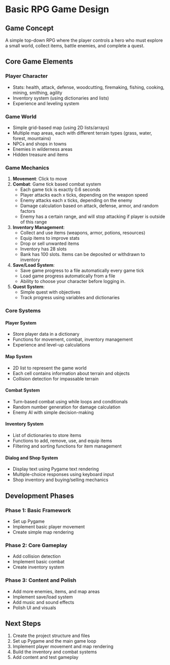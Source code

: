 # Basic RPG Game Design

## Game Concept
A simple top-down RPG where the player controls a hero who must explore a small world, collect items, battle enemies, and complete a quest.

## Core Game Elements

### Player Character
- Stats: health, attack, defense, woodcutting, firemaking, fishing, cooking, mining, smithing, agility
- Inventory system (using dictionaries and lists)
- Experience and leveling system

### Game World
- Simple grid-based map (using 2D lists/arrays)
- Multiple map areas, each with different terrain types (grass, water, forest, mountains)
- NPCs and shops in towns
- Enemies in wilderness areas
- Hidden treasure and items

### Game Mechanics
1. **Movement**: Click to move
2. **Combat**: Game tick based combat system
   - Each game tick is exactly 0.6 seconds
   - Player attacks each x ticks, depending on the weapon speed
   - Enemy attacks each x ticks, depending on the enemy
   - Damage calculation based on attack, defense, armor, and random factors
   - Enemy has a certain range, and will stop attacking if player is outside of this range
3. **Inventory Management**:
   - Collect and use items (weapons, armor, potions, resources)
   - Equip items to improve stats
   - Drop or sell unwanted items
   - Inventory has 28 slots
   - Bank has 100 slots. Items can be deposited or withdrawn to inventory
4. **Save/Load System**:
   - Save game progress to a file automatically every game tick
   - Load game progress automatically from a file
   - Ability to choose your character before logging in.
5. **Quest System**:
   - Simple quest with objectives
   - Track progress using variables and dictionaries

### Core Systems

#### Player System
- Store player data in a dictionary
- Functions for movement, combat, inventory management
- Experience and level-up calculations

#### Map System
- 2D list to represent the game world
- Each cell contains information about terrain and objects
- Collision detection for impassable terrain

#### Combat System
- Turn-based combat using while loops and conditionals
- Random number generation for damage calculation
- Enemy AI with simple decision-making

#### Inventory System
- List of dictionaries to store items
- Functions to add, remove, use, and equip items
- Filtering and sorting functions for item management

#### Dialog and Shop System
- Display text using Pygame text rendering
- Multiple-choice responses using keyboard input
- Shop inventory and buying/selling mechanics

## Development Phases

### Phase 1: Basic Framework
- Set up Pygame
- Implement basic player movement
- Create simple map rendering

### Phase 2: Core Gameplay
- Add collision detection
- Implement basic combat
- Create inventory system

### Phase 3: Content and Polish
- Add more enemies, items, and map areas
- Implement save/load system
- Add music and sound effects
- Polish UI and visuals

## Next Steps
1. Create the project structure and files
2. Set up Pygame and the main game loop
3. Implement player movement and map rendering
4. Build the inventory and combat systems
5. Add content and test gameplay
